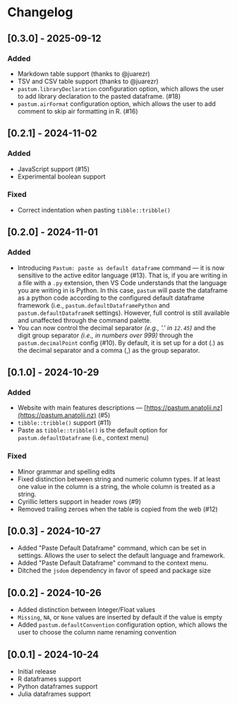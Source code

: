 # Changelog

<!-- Check [Keep a Changelog](http://keepachangelog.com/) for recommendations on how to structure this file. -->

## [0.3.0] - 2025-09-12

### Added

- Markdown table support (thanks to @juarezr)
- TSV and CSV table support (thanks to @juarezr)
- `pastum.libraryDeclaration` configuration option, which allows the user to add library declaration to the pasted dataframe. (#18)
- `pastum.airFormat` configuration option, which allows the user to add comment to skip air formatting in R. (#16)

## [0.2.1] - 2024-11-02

### Added

- JavaScript support (#15)
- Experimental boolean support

### Fixed

- Correct indentation when pasting `tibble::tribble()`

## [0.2.0] - 2024-11-01

### Added

- Introducing `Pastum: paste as default dataframe` command — it is now sensitive to the active editor language (#13). That is, if you are writing in a file with a `.py` extension, then VS Code understands that the language you are writing in is Python. In this case, `pastum` will paste the dataframe as a python code according to the configured default dataframe framework (i.e., `pastum.defaultDataframePython` and `pastum.defaultDataframeR` settings). However, full control is still available and unaffected through the command palette.
- You can now control the decimal separator _(e.g., '.' in `12.45`)_ and the digit group separator _(i.e., in numbers over 999)_ through the `pastum.decimalPoint` config (#10). By default, it is set up for a dot (.) as the decimal separator and a comma (,) as the group separator.

## [0.1.0] - 2024-10-29

### Added

- Website with main features descriptions — [https://pastum.anatolii.nz](https://pastum.anatolii.nz) (#5)
- `tibble::tribble()` support (#11)
- Paste as `tibble::tribble()` is the default option for `pastum.defaultDataframe` (i.e., context menu)

### Fixed

- Minor grammar and spelling edits
- Fixed distinction between string and numeric column types. If at least one value in the column is a string, the whole column is treated as a string.
- Cyrillic letters support in header rows (#9)
- Removed trailing zeroes when the table is copied from the web (#12)

## [0.0.3] - 2024-10-27

- Added "Paste Default Dataframe" command, which can be set in settings. Allows the user to select the default language and framework.
- Added "Paste Default Dataframe" command to the context menu.
- Ditched the `jsdom` dependency in favor of speed and package size

## [0.0.2] - 2024-10-26

- Added distinction between Integer/Float values
- `Missing`, `NA`, or `None` values are inserted by default if the value is empty
- Added `pastum.defaultConvention` configuration option, which allows the user to choose the column name renaming convention

## [0.0.1] - 2024-10-24

- Initial release
- R dataframes support
- Python dataframes support
- Julia dataframes support
